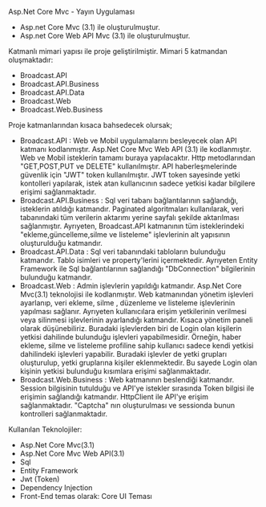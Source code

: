 Asp.Net Core Mvc - Yayın Uygulaması

* Asp.net Core Mvc (3.1) ile oluşturulmuştur.
* Asp.net Core Web API Mvc (3.1) ile oluşturulmuştur.

Katmanlı mimari yapısı ile proje geliştirilmiştir. Mimari 5 katmandan oluşmaktadır:
  * Broadcast.API
  * Broadcast.API.Business
  * Broadcast.API.Data
  * Broadcast.Web
  * Broadcast.Web.Business

Proje katmanlarından kısaca bahsedecek olursak; 
  - Broadcast.API : Web ve Mobil uygulamalarını besleyecek olan API katmanı kodlanmıştır. Asp.Net Core Mvc Web API (3.1) ile kodlanmıştır.  Web ve Mobil isteklerin tamamı buraya                     yapılacaktır. Http metodlarından "GET,POST,PUT ve DELETE" kullanılmıştır. API haberleşmelerinde güvenlik için "JWT" token kullanılmıştır. JWT token sayesinde                     yetki kontolleri yapılarak, istek atan kullanıcının sadece yetkisi kadar bilgilere erişimi sağlanmaktadır.
  - Broadcast.API.Business : Sql veri tabanı bağlantılarının sağlandığı, isteklerin atıldığı katmandır. Paginated algoritmaları kullanılarak, veri tabanındaki tüm verilerin                         aktarımı yerine sayfalı şekilde aktarılması sağlanmıştır. Ayrıyeten, Broadcast.API katmanının tüm isteklerindeki "ekleme,güncelleme,silme ve listeleme"                           işlevlerinin alt yapısının oluşturulduğu katmandır.
  - Broadcast.API.Data : Sql veri tabanındaki tabloların bulunduğu katmandır. Tablo isimleri ve property'lerini içermektedir. Ayrıyeten Entity Framework ile Sql bağlantılarının                     sağlandığı "DbConnection" bilgilerinin bulunduğu katmandır.
  - Broadcast.Web : Admin işlevlerin yapıldığı katmandır. Asp.Net Core Mvc(3.1) teknolojisi ile kodlanmıştır. Web katmanından yönetim işlevleri ayarlanıp, veri ekleme, silme ,                      düzenleme ve listeleme işlevlerinin yapılması sağlanır. Ayrıyeten kullanıcılara erişim yetkilerinin verilmesi veya silinmesi işlevlerinin ayarlandığı                            katmandır. Kısaca yönetim paneli olarak düşünebiliriz. Buradaki işlevlerden biri de Login olan kişilerin yetkisi dahilinde bulunduğu işlevleri yapabilmesidir.
                   Örneğin, haber ekleme, silme ve listeleme profiline sahip kullanıcı sadece kendi yetkisi dahilindeki işlevleri yapabilir. Buradaki işlevler de yetki grupları                    oluşturulup, yetki gruplarına kişiler eklenmektedir. Bu sayede Login olan kişinin yetkisi bulunduğu kısımlara erişimi sağlanmaktadır.
 - Broadcast.Web.Business : Web katmanının beslendiği katmandır. Session bilgisinin tutulduğu ve API'ye istekler sırasında Token bilgisi ile erişimin sağlandığı katmandır.                          HttpClient ile API'ye erişim sağlanmaktadır. "Captcha" nın oluşturulması ve sessionda bunun kontrolleri sağlanmaktadır.
 
Kullanılan Teknolojiler:
 - Asp.Net Core Mvc(3.1)
 - Asp.Net Core Mvc Web API(3.1)
 - Sql
 - Entity Framework
 - Jwt (Token)
 - Dependency Injection
 - Front-End temas olarak:  Core UI Teması
 
